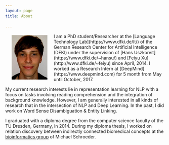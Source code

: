 ```yaml
---
layout: page
title: About

---
```

<img style="float: left; padding: 5px 20px" src="/static/img/Me.jpg"> 
I am a PhD student/Researcher at the [Language Technology Lab](https://www.dfki.de/lt/) of the German Research Center for Artificial Intelligence (DFKI) under the supervision of [Hans Uszkoreit](https://www.dfki.de/~hansu/) and [Feiyu Xu](http://www.dfki.de/~feiyu) since April, 2014. I worked as a Research Intern at [DeepMind](https://www.deepmind.com) for 5 month from May until October, 2017.

My current research interests lie in representation learning for NLP with a focus on tasks involving reading comprehension and the integration of background knowledge. However, I am generally interested in all kinds of research that in the intersection of NLP and Deep Learning. In the past, I did work on Word Sense Disambiguation & Entity Linking.

I graduated with a diploma degree from the computer science faculty of the TU Dresden, Germany, in 2014. During my diploma thesis, I worked on relation discovery between indirectly connected biomedical concepts at the [bioinformatics group](http://www.biotec.tu-dresden.de/research/schroeder/) of Michael Schroeder.
